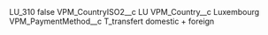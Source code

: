 <?xml version="1.0" encoding="UTF-8"?>
<CustomMetadata xmlns="http://soap.sforce.com/2006/04/metadata" xmlns:xsi="http://www.w3.org/2001/XMLSchema-instance" xmlns:xsd="http://www.w3.org/2001/XMLSchema">
    <label>LU_310</label>
    <protected>false</protected>
    <values>
        <field>VPM_CountryISO2__c</field>
        <value xsi:type="xsd:string">LU</value>
    </values>
    <values>
        <field>VPM_Country__c</field>
        <value xsi:type="xsd:string">Luxembourg</value>
    </values>
    <values>
        <field>VPM_PaymentMethod__c</field>
        <value xsi:type="xsd:string">T_transfert domestic + foreign</value>
    </values>
</CustomMetadata>
